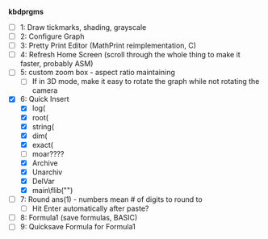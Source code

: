 **kbdprgms**

 - [ ] 1: Draw tickmarks, shading, grayscale
 - [ ] 2: Configure Graph
 - [ ] 3: Pretty Print Editor (MathPrint reimplementation, C)
 - [ ] 4: Refresh Home Screen (scroll through the whole thing to make it faster, probably ASM)
 - [ ] 5: custom zoom box - aspect ratio maintaining
   - [ ] If in 3D mode, make it easy to rotate the graph while not rotating the camera
 - [x] 6: Quick Insert
   - [x] log(
   - [x] root(
   - [x] string(
   - [x] dim(
   - [x] exact(
   - [ ] moar????
   - [x] Archive
   - [x] Unarchiv
   - [x] DelVar 
   - [x] main\flib("")
 - [ ] 7: Round ans(1) - numbers mean # of digits to round to
   - [ ] Hit Enter automatically after paste?
 - [ ] 8: Formula1 (save formulas, BASIC)
 - [ ] 9: Quicksave Formula for Formula1

